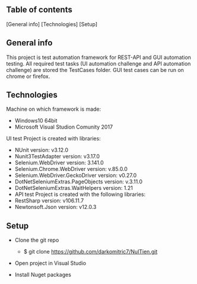 ## Table of contents
[General info] 
[Technologies] 
[Setup]

## General info
This project is test automation framework for REST-API and GUI automation testing. All required test tasks (UI automation challenge and API automation challenge) are stored the TestCases folder. GUI test cases can be run on chrome or firefox.

## Technologies
Machine on which framework is made:
* Windows10 64bit 
* Microsoft Visual Studion Comunity 2017
 
UI test Project is created with libraries:
* NUnit version: v3.12.0
* Nunit3TestAdapter version: v3.17.0 
* Selenium.WebDriver version: 3.141.0 
* Selenium.Chrome.WebDriver version: v.85.0.0 
* Selenium.WebDriver.GeckoDriver version: v0.27.0 
* DotNetSeleniumExtras.PageObjects version: v.3.11.0
* DotNetSeleniumExtras.WaitHelpers version: 1.21 
* API test Project is created with the following libraries:
* RestSharp version: v106.11.7
* Newtonsoft.Json version: v12.0.3 

## Setup
* Clone the git repo
   *  $ git clone https://github.com/darkomitric7/NulTien.git

* Open project in Visual Studio

* Install Nuget packages



